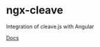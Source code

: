 # ngx-cleave

Integration of cleave.js with Angular

[Docs](https://ikatsuba.github.io/ngx-cleave/)
